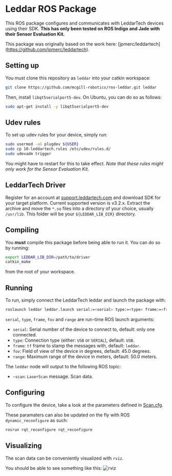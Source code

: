 Leddar ROS Package
==================

This ROS package configures and communicates with LeddarTech devices using
their SDK. **This has only been tested on ROS Indigo and Jade with their
Sensor Evaluation Kit.**

This package was originally based on the work here: [jpmerc/leddartech]
(https://github.com/jpmerc/leddartech).

Setting up
----------
You must clone this repository as `leddar` into your catkin workspace:

```bash
git clone https://github.com/mcgill-robotics/ros-leddar.git leddar
```

Then, install `libqt5serialport5-dev`. On Ubuntu, you can do so as follows:

```bash
sudo apt-get install -y libqt5serialport5-dev
```

Udev rules
----------
To set up udev rules for your device, simply run:

```bash
sudo usermod -aG plugdev ${USER}
sudo cp 10-leddartech.rules /etc/udev/rules.d/
sudo udevadm trigger
```

You might have to restart for this to take effect.
*Note that these rules might only work for the Sensor Evaluation Kit.*

LeddarTech Driver
-----------------
Register for an account at
[support.leddartech.com](https://support.leddartech.com) and download SDK for
your target platform. Current supported version is v3.2.x.
Extract the archive and move the `*.so` files into a directory of your choice,
usually `/usr/lib`. This folder will be your `${LEDDAR_LIB_DIR}` directory.

Compiling
---------
You **must** compile this package before being able to run it. You can do so
by running:

```bash
export LEDDAR_LIB_DIR=/path/to/driver
catkin_make
```

from the root of your workspace.

Running
-------
To run, simply connect the LeddarTech leddar and launch the package with:

```bash
roslaunch leddar leddar.launch serial:=<serial> type:=<type> frame:=<frame_id> fov:=<fov> range:=<range>
```

`serial`, `type`, `frame`, `fov` and `range`  are run-time ROS launch arguments:
- `serial`: Serial number of the device to connect to, default: only one
connected.
- `type`: Connection type (either: `USB` or `SERIAL`), default: `USB`.
- `frame`: `tf` frame to stamp the messages with, default: `leddar`.
- `fov`: Field of view of the device in degrees, default: 45.0 degrees.
- `range`: Maximum range of the device in meters, default: 50.0 meters.

The `leddar` node will output to the following ROS topic:
- `~scan`: `LaserScan` message. Scan data.

Configuring
-----------
To configure the device, take a look at the parameters defined
in [Scan.cfg](cfg/Scan.cfg).

These paramaters can also be updated on the fly with ROS `dynamic_reconfigure`
as such:

```bash
rosrun rqt_reconfigure rqt_reconfigure
```

Visualizing
-----------
The scan data can be conveniently visualized with `rviz`.

You should be able to see something like this:
![rviz](https://cloud.githubusercontent.com/assets/723610/12699528/8cbbe460-c78c-11e5-801d-e6c24fc7da47.png)
